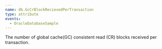 ```yaml
---
name: db.GcCrBlockRecievedPerTransaction
type: attribute
events:
  - OracleDatabaseSample
---
```


The number of global cache(GC) consistent read (CR) blocks received per transaction.